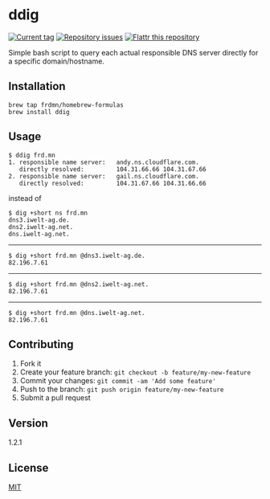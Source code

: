 # ddig

[![Current tag](http://img.shields.io/github/tag/frdmn/ddig.svg)](https://github.com/frdmn/ddig/tags) [![Repository issues](http://issuestats.com/github/frdmn/ddig/badge/issue)](http://issuestats.com/github/frdmn/ddig) [![Flattr this repository](http://api.flattr.com/button/flattr-badge-large.png)](https://flattr.com/submit/auto?user_id=frdmn&url=https://github.com/frdmn/ddig)

Simple bash script to query each actual responsible DNS server directly for a specific domain/hostname.

## Installation

    brew tap frdmn/homebrew-formulas
    brew install ddig

## Usage

    $ ddig frd.mn
    1. responsible name server:   andy.ns.cloudflare.com.
       directly resolved:         104.31.66.66 104.31.67.66
    2. responsible name server:   gail.ns.cloudflare.com.
       directly resolved:         104.31.67.66 104.31.66.66   

instead of

    $ dig +short ns frd.mn
    dns3.iwelt-ag.de.
    dns2.iwelt-ag.net.
    dns.iwelt-ag.net.

---

    $ dig +short frd.mn @dns3.iwelt-ag.de.
    82.196.7.61

---

    $ dig +short frd.mn @dns2.iwelt-ag.net.
    82.196.7.61

---
    
    $ dig +short frd.mn @dns.iwelt-ag.net.
    82.196.7.61

## Contributing

1. Fork it
2. Create your feature branch: `git checkout -b feature/my-new-feature`
3. Commit your changes: `git commit -am 'Add some feature'`
4. Push to the branch: `git push origin feature/my-new-feature`
5. Submit a pull request

## Version

1.2.1

## License

[MIT](LICENSE)
